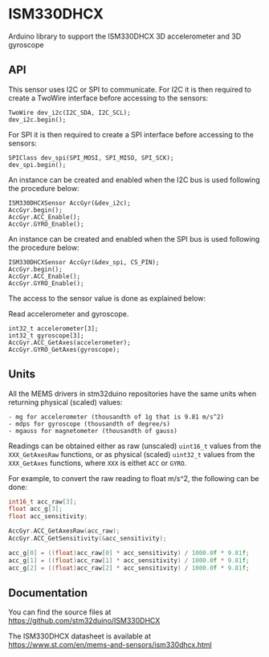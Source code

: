 # ISM330DHCX
Arduino library to support the ISM330DHCX 3D accelerometer and 3D gyroscope

## API

This sensor uses I2C or SPI to communicate.
For I2C it is then required to create a TwoWire interface before accessing to the sensors:  

    TwoWire dev_i2c(I2C_SDA, I2C_SCL);  
    dev_i2c.begin();

For SPI it is then required to create a SPI interface before accessing to the sensors:  

    SPIClass dev_spi(SPI_MOSI, SPI_MISO, SPI_SCK);  
    dev_spi.begin();

An instance can be created and enabled when the I2C bus is used following the procedure below:  

    ISM330DHCXSensor AccGyr(&dev_i2c);
    AccGyr.begin();
    AccGyr.ACC_Enable();  
    AccGyr.GYRO_Enable();

An instance can be created and enabled when the SPI bus is used following the procedure below:  

    ISM330DHCXSensor AccGyr(&dev_spi, CS_PIN);
    AccGyr.begin();	
    AccGyr.ACC_Enable();  
    AccGyr.GYRO_Enable();

The access to the sensor value is done as explained below:

  Read accelerometer and gyroscope.

    int32_t accelerometer[3];
    int32_t gyroscope[3];
    AccGyr.ACC_GetAxes(accelerometer);  
    AccGyr.GYRO_GetAxes(gyroscope);

## Units

All the MEMS drivers in stm32duino repositories have the same units when returning physical (scaled) values:

    - mg for accelerometer (thousandth of 1g that is 9.81 m/s^2)
    - mdps for gyroscope (thousandth of degree/s)
    - mgauss for magnetometer (thousandth of gauss)

Readings can be obtained either as raw (unscaled) ```uint16_t``` values from the ```XXX_GetAxesRaw``` functions, or as physical (scaled) ```uint32_t``` values from the ```XXX_GetAxes``` functions, where ```XXX``` is eithet ```ACC``` or ```GYRO```.

For example, to convert the raw reading to float m/s^2, the following can be done:

```cpp
int16_t acc_raw[3];
float acc_g[3];
float acc_sensitivity;

AccGyr.ACC_GetAxesRaw(acc_raw);
AccGyr.ACC_GetSensitivity(&acc_sensitivity);

acc_g[0] = ((float)acc_raw[0] * acc_sensitivity) / 1000.0f * 9.81f;
acc_g[1] = ((float)acc_raw[1] * acc_sensitivity) / 1000.0f * 9.81f;
acc_g[2] = ((float)acc_raw[2] * acc_sensitivity) / 1000.0f * 9.81f;
```

## Documentation 
You can find the source files at  
https://github.com/stm32duino/ISM330DHCX

The ISM330DHCX datasheet is available at  
https://www.st.com/en/mems-and-sensors/ism330dhcx.html
